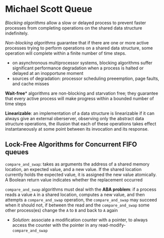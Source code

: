 # Michael Scott Queue

*Blocking algorithms* allow a slow or delayed process to prevent faster processes from completing operations on the shared data structure indefinitely.

*Non-blocking algorithms* guarantee that if there are one or more active processes trying to perform operations on a shared data structure, some operation will complete within a finite number of time steps.
* on asynchronous multiprocessor systems, blocking algorithms suffer significant performance degradation when a process is halted or delayed at an inopportune moment
* sources of degradation: processor scheduling preeemption, page faults, and cache misses

**Wait-free*** algorithms are non-blocking and starvation free; they guarantee that every active process will make progress within a bounded number of time steps

**Linearizable**: an implementation of a data structure is linearizable if it can always give an external oberserver, observing only the abstract data structure operations, the illusion that each of these operations takes effect instantaneously at some point between its invocation and its response.

## Lock-Free Algorithms for Concurrent FIFO queues

`compare_and_swap`: takes as arguments the address of a shared memory location, an expected value, and a new value. If the shared location currently holds the expected value, it is assigned the new value atomically. A Boolean return value indicates whether the replacement occurred

`compare_and_swap` algorithms must deal with the **ABA problem**: if a process reads a value `A` in a shared location, computes a new value, and then attempts a `compare_and_swap` operation, the `compare_and_swap` may succeed when it should not, if between the read and the `compare_and_swap` some other process(es) change the `A` to `B` and back to `A` again
* *Solution*: associate a modification counter with a pointer, to always access the counter with the pointer in any read-modify-`compare_and_swap`
